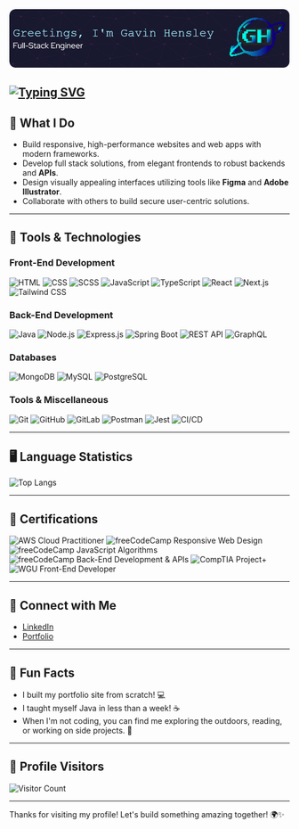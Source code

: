 <img alt="Header Image" src="./github-header-image.png" />
</div>

[![Typing SVG](https://readme-typing-svg.demolab.com?font=Press+Start+2P&size=16&pause=1000&color=B24CF7&width=435&lines=Full-Stack+Engineer+%F0%9F%96%A5;WGU+SWE+Student+%F0%9F%8E%93;Chess+Player+%E2%99%9F%EF%B8%8F;Web+Designer+%F0%9F%8E%A8;Gamer+%F0%9F%8E%AE;SCCTC+Board+Member+%F0%9F%8F%AB;AWS+Cloud+Practitioner+%E2%98%81%EF%B8%8F;CompTIA+Project%2B+%F0%9F%93%8B)](https://git.io/typing-svg)
---

## 🚀 What I Do

- Build responsive, high-performance websites and web apps with modern frameworks.
- Develop full stack solutions, from elegant frontends to robust backends and **APIs**.
- Design visually appealing interfaces utilizing tools like **Figma** and **Adobe Illustrator**.
- Collaborate with others to build secure user-centric solutions.

---

## 🔧 Tools & Technologies

### Front-End Development
<p>
  <img src="https://img.shields.io/badge/HTML-%23E34F26.svg?style=flat-square&logo=html5&logoColor=white" alt="HTML">
  <img src="https://img.shields.io/badge/CSS-%231572B6.svg?style=flat-square&logo=css3&logoColor=white" alt="CSS">
  <img src="https://img.shields.io/badge/SCSS-%23C76494.svg?style=flat-square&logo=sass&logoColor=white" alt="SCSS">
  <img src="https://img.shields.io/badge/JavaScript-%23F7DF1E.svg?style=flat-square&logo=javascript&logoColor=black" alt="JavaScript">
  <img src="https://img.shields.io/badge/TypeScript-%23007ACC.svg?style=flat-square&logo=typescript&logoColor=white" alt="TypeScript">
  <img src="https://img.shields.io/badge/React-%2300D8FF.svg?style=flat-square&logo=react&logoColor=white" alt="React">
  <img src="https://img.shields.io/badge/Next.js-%23000000.svg?style=flat-square&logo=next.js&logoColor=white" alt="Next.js">
  <img src="https://img.shields.io/badge/Tailwind%20CSS-%2338B2AC.svg?style=flat-square&logo=tailwind-css&logoColor=white" alt="Tailwind CSS">
</p>

### Back-End Development
<p>
  <img src="https://img.shields.io/badge/Java-%ED8B00?style=flat-square&logo=openjdk&logoColor=white" alt="Java">
  <img src="https://img.shields.io/badge/Node.js-%2361DAFB.svg?style=flat-square&logo=node.js&logoColor=black" alt="Node.js">
  <img src="https://img.shields.io/badge/Express-%23404d59.svg?style=flat-square&logo=express&logoColor=white" alt="Express.js">
  <img src="https://img.shields.io/badge/Spring%20Boot-%236DB33F.svg?style=flat-square&logo=springboot&logoColor=white" alt="Spring Boot">
  <img src="https://img.shields.io/badge/REST%20API-%2300f0ff.svg?style=flat-square&logo=api&logoColor=white" alt="REST API">
  <img src="https://img.shields.io/badge/GraphQL-%23E10098.svg?style=flat-square&logo=graphql&logoColor=white" alt="GraphQL">
</p>

### Databases
<p>
  <img src="https://img.shields.io/badge/MongoDB-%2347A248.svg?style=flat-square&logo=mongodb&logoColor=white" alt="MongoDB">
  <img src="https://img.shields.io/badge/MySQL-%234479A1.svg?style=flat-square&logo=mysql&logoColor=white" alt="MySQL">
  <img src="https://img.shields.io/badge/PostgreSQL-%23336791.svg?style=flat-square&logo=postgresql&logoColor=white" alt="PostgreSQL">
</p>

### Tools & Miscellaneous
<p>
  <img src="https://img.shields.io/badge/Git-%23F05032.svg?style=flat-square&logo=git&logoColor=white" alt="Git">
  <img src="https://img.shields.io/badge/GitHub-%23121011.svg?style=flat-square&logo=github&logoColor=white" alt="GitHub">
  <img src="https://img.shields.io/badge/GitLab-%23181717.svg?style=flat-square&logo=gitlab&logoColor=white" alt="GitLab">
  <img src="https://img.shields.io/badge/Postman-%23FF6C37.svg?style=flat-square&logo=postman&logoColor=white" alt="Postman">
  <img src="https://img.shields.io/badge/Jest-%23C21325.svg?style=flat-square&logo=jest&logoColor=white" alt="Jest">
  <img src="https://img.shields.io/badge/CI%2FCD-%2300E5FF.svg?style=flat-square&logo=circleci&logoColor=white" alt="CI/CD">
</p>

---

## 🖥️ Language Statistics
![Top Langs](https://github-readme-stats.vercel.app/api/top-langs/?username=G-Hensley&layout=compact&theme=tokyonight)

---

## 📜 Certifications
<p>
  <img src="https://img.shields.io/badge/AWS%20Cloud%20Practitioner-%23FF9900.svg?style=flat-square&logo=amazonaws&logoColor=white" alt="AWS Cloud Practitioner" height="25">
  <img src="https://img.shields.io/badge/freeCodeCamp%20Responsive%20Web%20Design-%23323330.svg?style=flat-square&logo=freecodecamp&logoColor=green " alt="freeCodeCamp Responsive Web Design" height="25">
  <img src="https://img.shields.io/badge/freeCodeCamp%20JavaScript%20Algorithms%20and%20Data%20Structures-%23323330.svg?style=flat-square&logo=freecodecamp&logoColor=green" alt="freeCodeCamp JavaScript Algorithms" height="25">
  <img src="https://img.shields.io/badge/freeCodeCamp%20Back%20End%20Development%20and%20APIs-%23323330.svg?style=flat-square&logo=freecodecamp&logoColor=green" alt="freeCodeCamp Back-End Development & APIs" height="25">
  <img src="https://img.shields.io/badge/Project+-%23EE352b.svg?style=flat-square&logo=comptia&logoColor=white" alt="CompTIA Project+" height="25">
  <img src="https://img.shields.io/badge/WGU%20Front%20End%20Developer-%2300204b.svg?style=flat-square&logo=wgu&logoColor=white" alt="WGU Front-End Developer" height="25">
</p>

---

## 🔗 Connect with Me

- [LinkedIn](https://www.linkedin.com/in/g-hensley)
- [Portfolio](https://gavin-hensley.tech)

---

## 🚀 Fun Facts

- I built my portfolio site from scratch! 💻
- I taught myself Java in less than a week! ☕
- When I'm not coding, you can find me exploring the outdoors, reading, or working on side projects. 🌱

---

## 👀 Profile Visitors
![Visitor Count](https://profile-counter.glitch.me/G-Hensley/count.svg)

---
Thanks for visiting my profile! Let's build something amazing together! 🌍✨
